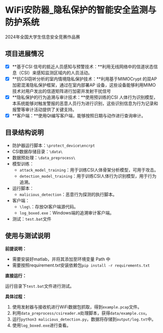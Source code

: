 # WiFi安防器_隐私保护的智能安全监测与防护系统

2024年全国大学生信息安全竞赛作品赛

## 项目进展情况

- [x] **基于CSI 信号的抵近人员感知与预警技术：**利用无线网络中的信道状态信息（CSI）来感知监测区域内的人员活动。
- [x] **抗CSI窃听分析的室内情境隐私保护技术：**利用基于MIMOCrypt 的双AP 加密混淆隐私保护框架，通过在室内部署AP 设备，这些设备能够利用MIMO 技术对用户发出的信道矩阵进行加密并发射干扰信号
- [x] **隐私保护的行为追溯与审计技术：**使用预训练的CSI 人体行为识别模型，本系统能够对触发警报的恶意人员行为进行识别，这些识别信息为行为记录和报警等审计活动提供了关键支持。
- [x] **客户端：**使用Qt编写客户端，能够按照日期与动作进行查询审计。

## 目录结构说明

- 防护器运行脚本：`\protect_device\encrpt`
- CSI数据存储目录：`\data\`
- 数据预处理：`\data_preprocess\`
- 模型训练：
  - `attack_model_training`：用于训练CSI人体骨架分析模型，可用于攻击。
  - `detection_model_training`：用于训练CSI人体行为识别模型，用于行为追溯。
- 运行脚本：
  - `malicious_detection`：恶意行为探测的执行脚本。
- 客户端：
  - `\log\`：存放Qt客户端源代码。
  - `log_boxed.exe`：Windows端的追溯审计客户端。
- 测试：`test.bat`文件

## 使用与测试说明

**前提说明：**

- 需要安装好matlab，并将其添加至环境变量 Path 中
- 需要按照requirement.txt安装依赖包`pip install -r requirements.txt`

**直接运行：**

运行目录下`test.bat`文件进行测试。

**具体过程：**

1. 使用发射器与接收机进行WiFi数据包抓取，得到`example.pcap`文件。
2. 利用`data_preprocess/csireader.m`处理脚本，获得`data/example.csv`。
3. 运行`python3 malicious_detection.py`，数据将存储到`output/log.txt`中。
4. 使用`log_boxed.exe`进行查看。

